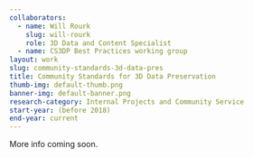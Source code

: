 ```yaml
---
collaborators: 
  - name: Will Rourk
    slug: will-rourk
    role: 3D Data and Content Specialist
  - name: CS3DP Best Practices working group
layout: work
slug: community-standards-3d-data-pres
title: Community Standards for 3D Data Preservation
thumb-img: default-thumb.png
banner-img: default-banner.png
research-category: Internal Projects and Community Service
start-year: (before 2018)
end-year: current
---
```

More info coming soon.
